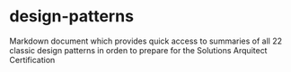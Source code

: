 # design-patterns
Markdown document which provides quick access to summaries of all 22 classic design patterns in orden to prepare for the Solutions Arquitect Certification
